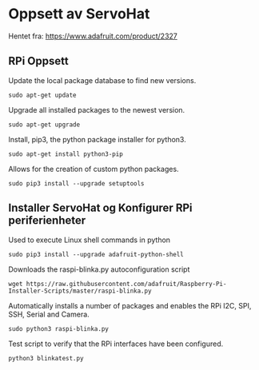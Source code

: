 # Oppsett av ServoHat

Hentet fra: 
https://www.adafruit.com/product/2327


## RPi Oppsett
Update the local package database to find new versions.

```
sudo apt-get update 
``` 

 Upgrade all installed packages to the newest version.

```
sudo apt-get upgrade
``` 

Install, pip3, the python package installer for python3.

```
sudo apt-get install python3-pip
``` 

Allows for the creation of custom python packages.

```
sudo pip3 install --upgrade setuptools

```

## Installer ServoHat og Konfigurer RPi periferienheter


Used to execute Linux shell commands in python
```
sudo pip3 install --upgrade adafruit-python-shell

```

Downloads the raspi-blinka.py autoconfiguration script
```
wget https://raw.githubusercontent.com/adafruit/Raspberry-Pi-Installer-Scripts/master/raspi-blinka.py

```

Automatically installs a number of packages and enables the RPi I2C, SPI, SSH, Serial and Camera.
```
sudo python3 raspi-blinka.py

```

Test script to verify that the RPi interfaces have been configured.
```
python3 blinkatest.py
```
